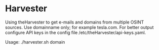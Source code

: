 # Harvester
Using theHarvester to get e-mails and domains from multiple OSINT sources. Use domainname only; for example tesla.com. 
For better output configure API keys in the config file /etc/theHarvester/api-keys.yaml.

Usage: ./harvester.sh domain
